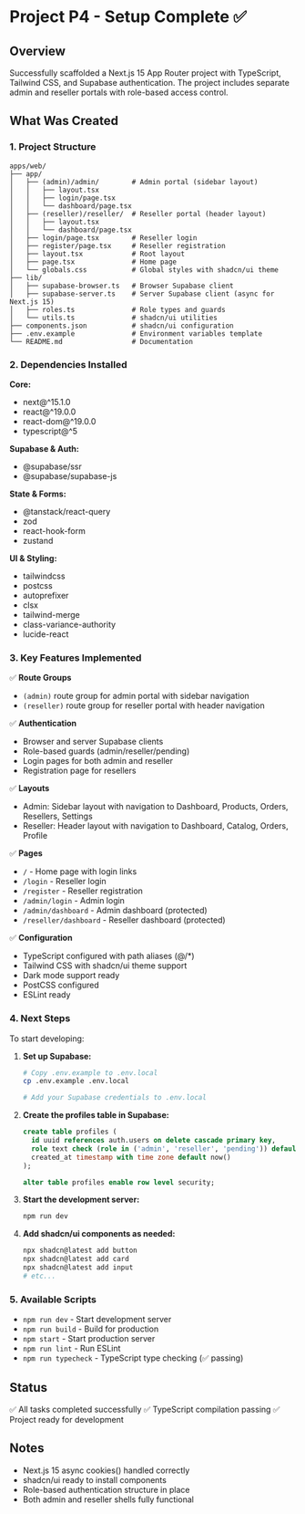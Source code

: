 # Project P4 - Setup Complete ✅

## Overview
Successfully scaffolded a Next.js 15 App Router project with TypeScript, Tailwind CSS, and Supabase authentication. The project includes separate admin and reseller portals with role-based access control.

## What Was Created

### 1. **Project Structure**
```
apps/web/
├── app/
│   ├── (admin)/admin/        # Admin portal (sidebar layout)
│   │   ├── layout.tsx
│   │   ├── login/page.tsx
│   │   └── dashboard/page.tsx
│   ├── (reseller)/reseller/  # Reseller portal (header layout)
│   │   ├── layout.tsx
│   │   └── dashboard/page.tsx
│   ├── login/page.tsx        # Reseller login
│   ├── register/page.tsx     # Reseller registration
│   ├── layout.tsx            # Root layout
│   ├── page.tsx              # Home page
│   └── globals.css           # Global styles with shadcn/ui theme
├── lib/
│   ├── supabase-browser.ts   # Browser Supabase client
│   ├── supabase-server.ts    # Server Supabase client (async for Next.js 15)
│   ├── roles.ts              # Role types and guards
│   └── utils.ts              # shadcn/ui utilities
├── components.json           # shadcn/ui configuration
├── .env.example              # Environment variables template
└── README.md                 # Documentation
```

### 2. **Dependencies Installed**

**Core:**
- next@^15.1.0
- react@^19.0.0
- react-dom@^19.0.0
- typescript@^5

**Supabase & Auth:**
- @supabase/ssr
- @supabase/supabase-js

**State & Forms:**
- @tanstack/react-query
- zod
- react-hook-form
- zustand

**UI & Styling:**
- tailwindcss
- postcss
- autoprefixer
- clsx
- tailwind-merge
- class-variance-authority
- lucide-react

### 3. **Key Features Implemented**

✅ **Route Groups**
- `(admin)` route group for admin portal with sidebar navigation
- `(reseller)` route group for reseller portal with header navigation

✅ **Authentication**
- Browser and server Supabase clients
- Role-based guards (admin/reseller/pending)
- Login pages for both admin and reseller
- Registration page for resellers

✅ **Layouts**
- Admin: Sidebar layout with navigation to Dashboard, Products, Orders, Resellers, Settings
- Reseller: Header layout with navigation to Dashboard, Catalog, Orders, Profile

✅ **Pages**
- `/` - Home page with login links
- `/login` - Reseller login
- `/register` - Reseller registration
- `/admin/login` - Admin login
- `/admin/dashboard` - Admin dashboard (protected)
- `/reseller/dashboard` - Reseller dashboard (protected)

✅ **Configuration**
- TypeScript configured with path aliases (@/*)
- Tailwind CSS with shadcn/ui theme support
- Dark mode support ready
- PostCSS configured
- ESLint ready

### 4. **Next Steps**

To start developing:

1. **Set up Supabase:**
   ```bash
   # Copy .env.example to .env.local
   cp .env.example .env.local
   
   # Add your Supabase credentials to .env.local
   ```

2. **Create the profiles table in Supabase:**
   ```sql
   create table profiles (
     id uuid references auth.users on delete cascade primary key,
     role text check (role in ('admin', 'reseller', 'pending')) default 'pending',
     created_at timestamp with time zone default now()
   );
   
   alter table profiles enable row level security;
   ```

3. **Start the development server:**
   ```bash
   npm run dev
   ```

4. **Add shadcn/ui components as needed:**
   ```bash
   npx shadcn@latest add button
   npx shadcn@latest add card
   npx shadcn@latest add input
   # etc...
   ```

### 5. **Available Scripts**

- `npm run dev` - Start development server
- `npm run build` - Build for production
- `npm start` - Start production server
- `npm run lint` - Run ESLint
- `npm run typecheck` - TypeScript type checking (✅ passing)

## Status
✅ All tasks completed successfully
✅ TypeScript compilation passing
✅ Project ready for development

## Notes
- Next.js 15 async cookies() handled correctly
- shadcn/ui ready to install components
- Role-based authentication structure in place
- Both admin and reseller shells fully functional
